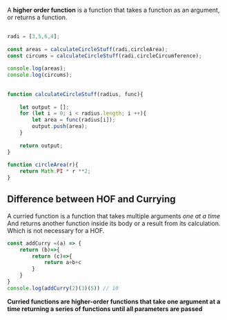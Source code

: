 
A **higher order function** is a function that takes a function as an argument, or returns a function.


```js
  
radi = [3,5,6,4];  
  
const areas = calculateCircleStuff(radi,circleArea);  
const circums = calculateCircleStuff(radi,circleCircumference);  
  
console.log(areas);  
console.log(circums);  
  
  
function calculateCircleStuff(radius, func){  
  
    let output = [];  
    for (let i = 0; i < radius.length; i ++){  
        let area = func(radius[i]);  
        output.push(area);  
    }  
  
    return output;  
}  
  
function circleArea(r){  
    return Math.PI * r **2;  
}
```


## Difference between HOF and Currying


A curried function is a function that takes multiple arguments _one at a time_
And returns another function inside its body or a result from its calculation. 
Which is not necessary for a HOF.

```js
const addCurry =(a) => {
    return (b)=>{
        return (c)=>{
            return a+b+c
        }
    }
}
console.log(addCurry(2)(3)(5)) // 10
```



**Curried functions are higher-order functions that take one argument at a time returning a series of functions until all parameters are passed**
